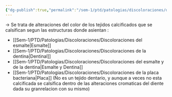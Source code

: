 ```yaml
---
{"dg-publish":true,"permalink":"/sem-1/ptd/patologias/discoloraciones/discoloraciones-dentales/"}
---
```




→ Se trata de alteraciones del color de los tejidos calcificados que se calsifican segun las estructuras donde asientan : 

- [[Sem-1/PTD/Patologias/Discoloraciones/Discoloraciones del esmalte\|Esmalte]]
- [[Sem-1/PTD/Patologias/Discoloraciones/Discoloraciones de la dentina\|Dentinal]]
- [[Sem-1/PTD/Patologias/Discoloraciones/Discoloraciones del esmalte y de la dentina\|Esmalte y Dentina]]
- [[Sem-1/PTD/Patologias/Discoloraciones/Discoloraciones de la placa bacteriana\|Placa]] (No es un tejido dentario, y aunque a veces no esta calcificada se calsifica dentro de las alteraciones cromaticas del diente dada su granrelacion con su mismo)


